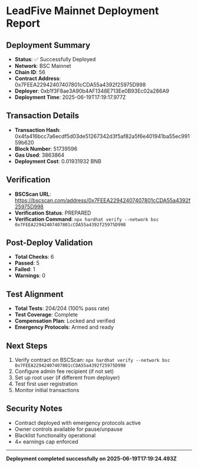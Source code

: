 # LeadFive Mainnet Deployment Report

## Deployment Summary
- **Status**: ✅ Successfully Deployed
- **Network**: BSC Mainnet
- **Chain ID**: 56
- **Contract Address**: 0x7FEEA22942407407801cCDA55a4392f25975D998
- **Deployer**: 0xb1f3F8ae3A90b4AF1348E713Ee0B93Ec02a286A9
- **Deployment Time**: 2025-06-19T17:19:17.977Z

## Transaction Details
- **Transaction Hash**: 0x4fa416bcc7a6ecdf5d03de51267342d3f5af82a5f6e401941ba55ec99159b620
- **Block Number**: 51739596
- **Gas Used**: 3863864
- **Deployment Cost**: 0.01931932 BNB

## Verification
- **BSCScan URL**: https://bscscan.com/address/0x7FEEA22942407407801cCDA55a4392f25975D998
- **Verification Status**: PREPARED
- **Verification Command**: `npx hardhat verify --network bsc 0x7FEEA22942407407801cCDA55a4392f25975D998`

## Post-Deploy Validation
- **Total Checks**: 6
- **Passed**: 5
- **Failed**: 1
- **Warnings**: 0

## Test Alignment
- **Total Tests**: 204/204 (100% pass rate)
- **Test Coverage**: Complete
- **Compensation Plan**: Locked and verified
- **Emergency Protocols**: Armed and ready

## Next Steps
1. Verify contract on BSCScan: `npx hardhat verify --network bsc 0x7FEEA22942407407801cCDA55a4392f25975D998`
2. Configure admin fee recipient (if not set)
3. Set up root user (if different from deployer)
4. Test first user registration
5. Monitor initial transactions

## Security Notes
- Contract deployed with emergency protocols active
- Owner controls available for pause/unpause
- Blacklist functionality operational
- 4× earnings cap enforced

---
**Deployment completed successfully on 2025-06-19T17:19:24.493Z**

